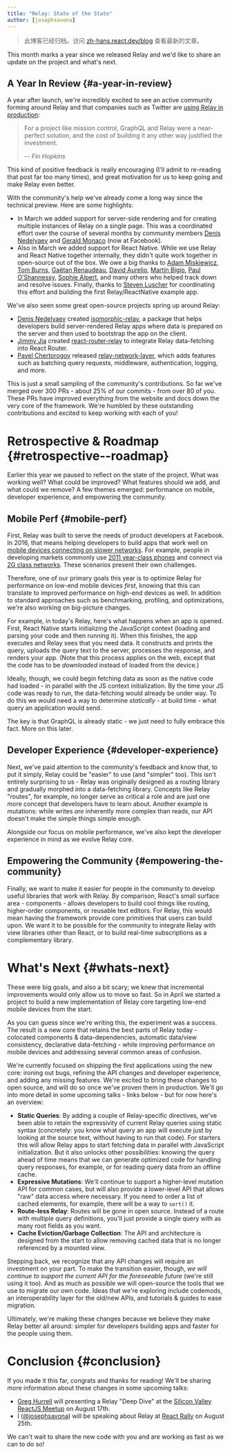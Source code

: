 ```yaml
---
title: "Relay: State of the State"
author: [josephsavona]
---
```


<div class="scary">

> 此博客已经归档。访问 [zh-hans.react.dev/blog](https://zh-hans.react.dev/blog) 查看最新的文章。

</div>

This month marks a year since we released Relay and we'd like to share an update on the project and what's next.

## A Year In Review {#a-year-in-review}

A year after launch, we're incredibly excited to see an active community forming around Relay and that companies such as Twitter are [using Relay in production](https://fabric.io/blog/building-fabric-mission-control-with-graphql-and-relay):

> For a project like mission control, GraphQL and Relay were a near-perfect solution, and the cost of building it any other way justified the investment.
>
> -- <cite>Fin Hopkins</cite>

This kind of positive feedback is really encouraging (I'll admit to re-reading that post far too many times), and great motivation for us to keep going and make Relay even better.

With the community's help we've already come a long way since the technical preview. Here are some highlights:

- In March we added support for server-side rendering and for creating multiple instances of Relay on a single page. This was a coordinated effort over the course of several months by community members [Denis Nedelyaev](https://github.com/denvned) and [Gerald Monaco](https://github.com/devknoll) (now at Facebook).
- Also in March we added support for React Native. While we use Relay and React Native together internally, they didn't quite work together in open-source out of the box. We owe a big thanks to [Adam Miskiewicz](https://github.com/skevy), [Tom Burns](https://github.com/boourns), [Gaëtan Renaudeau](https://github.com/gre), [David Aurelio](https://github.com/davidaurelio), [Martín Bigio](https://github.com/martinbigio), [Paul O’Shannessy](https://github.com/zpao), [Sophie Alpert](https://github.com/sophiebits), and many others who helped track down and resolve issues. Finally, thanks to [Steven Luscher](https://github.com/steveluscher) for coordinating this effort and building the first Relay/ReactNative example app.

We've also seen some great open-source projects spring up around Relay:

- [Denis Nedelyaev](https://github.com/denvned) created [isomorphic-relay](https://github.com/denvned/isomorphic-relay/), a package that helps developers build server-rendered Relay apps where data is prepared on the server and then used to bootstrap the app on the client.
- [Jimmy Jia](https://github.com/taion) created [react-router-relay](https://github.com/relay-tools/react-router-relay) to integrate Relay data-fetching into React Router.
- [Pavel Chertorogov](https://github.com/nodkz) released [relay-network-layer](https://github.com/nodkz/react-relay-network-layer), which adds features such as batching query requests, middleware, authentication, logging, and more.

This is just a small sampling of the community's contributions. So far we've merged over 300 PRs - about 25% of our commits - from over 80 of you. These PRs have improved everything from the website and docs down the very core of the framework. We're humbled by these outstanding contributions and excited to keep working with each of you!

# Retrospective & Roadmap {#retrospective--roadmap}

Earlier this year we paused to reflect on the state of the project. What was working well? What could be improved? What features should we add, and what could we remove? A few themes emerged: performance on mobile, developer experience, and empowering the community.

## Mobile Perf {#mobile-perf}

First, Relay was built to serve the needs of product developers at Facebook. In 2016, that means helping developers to build apps that work well on [mobile devices connecting on slower networks](https://newsroom.fb.com/news/2015/10/news-feed-fyi-building-for-all-connectivity/). For example, people in developing markets commonly use [2011 year-class phones](https://code.facebook.com/posts/307478339448736/year-class-a-classification-system-for-android/) and connect via [2G class networks](https://code.facebook.com/posts/952628711437136/classes-performance-and-network-segmentation-on-android/). These scenarios present their own challenges.

Therefore, one of our primary goals this year is to optimize Relay for performance on low-end mobile devices *first*, knowing that this can translate to improved performance on high-end devices as well. In addition to standard approaches such as benchmarking, profiling, and optimizations, we're also working on big-picture changes.

For example, in today's Relay, here's what happens when an app is opened. First, React Native starts initializing the JavaScript context (loading and parsing your code and then running it). When this finishes, the app executes and Relay sees that you need data. It constructs and prints the query, uploads the query text to the server, processes the response, and renders your app. (Note that this process applies on the web, except that the code has to be *downloaded* instead of loaded from the device.)

Ideally, though, we could begin fetching data as soon as the native code had loaded - in parallel with the JS context initialization. By the time your JS code was ready to run, the data-fetching would already be under way. To do this we would need a way to determine *statically* - at build time - what query an application would send.

The key is that GraphQL is already static - we just need to fully embrace this fact. More on this later.

## Developer Experience {#developer-experience}

Next, we've paid attention to the community's feedback and know that, to put it simply, Relay could be "easier" to use (and "simpler" too). This isn't entirely surprising to us - Relay was originally designed as a routing library and gradually morphed into a data-fetching library. Concepts like Relay "routes", for example, no longer serve as critical a role and are just one more concept that developers have to learn about. Another example is mutations: while writes *are* inherently more complex than reads, our API doesn't make the simple things simple enough.

Alongside our focus on mobile performance, we've also kept the developer experience in mind as we evolve Relay core.

## Empowering the Community {#empowering-the-community}

Finally, we want to make it easier for people in the community to develop useful libraries that work with Relay. By comparison, React's small surface area - components - allows developers to build cool things like routing, higher-order components, or reusable text editors. For Relay, this would mean having the framework provide core primitives that users can build upon. We want it to be possible for the community to integrate Relay with view libraries other than React, or to build real-time subscriptions as a complementary library.

# What's Next {#whats-next}

These were big goals, and also a bit scary; we knew that incremental improvements would only allow us to move so fast. So in April we started a project to build a new implementation of Relay core targeting low-end mobile devices from the start.

As you can guess since we're writing this, the experiment was a success. The result is a new core that retains the best parts of Relay today - colocated components & data-dependencies, automatic data/view consistency, declarative data-fetching - while improving performance on mobile devices and addressing several common areas of confusion.

We're currently focused on shipping the first applications using the new core: ironing out bugs, refining the API changes and developer experience, and adding any missing features. We're excited to bring these changes to open source, and will do so once we've proven them in production. We'll go into more detail in some upcoming talks - links below - but for now here's an overview:

- **Static Queries**: By adding a couple of Relay-specific directives, we've been able to retain the expressivity of current Relay queries using static syntax (concretely: you know what query an app will execute just by looking at the source text, without having to run that code). For starters this will allow Relay apps to start fetching data in parallel with JavaScript initialization. But it also unlocks other possibilities: knowing the query ahead of time means that we can generate optimized code for handling query responses, for example, or for reading query data from an offline cache.
- **Expressive Mutations**: We'll continue to support a higher-level mutation API for common cases, but will also provide a lower-level API that allows "raw" data access where necessary. If you need to order a list of cached elements, for example, there will be a way to `sort()` it.
- **Route-less Relay**: Routes will be gone in open source. Instead of a route with multiple query definitions, you'll just provide a single query with as many root fields as you want.
- **Cache Eviction/Garbage Collection**: The API and architecture is designed from the start to allow removing cached data that is no longer referenced by a mounted view.

Stepping back, we recognize that any API changes will require an investment on your part. To make the transition easier, though, *we will continue to support the current API for the foreseeable future* (we're still using it too). And as much as possible we will open-source the tools that we use to migrate our own code. Ideas that we're exploring include codemods, an interoperability layer for the old/new APIs, and tutorials & guides to ease migration.

Ultimately, we're making these changes because we believe they make Relay better all around: simpler for developers building apps and faster for the people using them.

# Conclusion {#conclusion}

If you made it this far, congrats and thanks for reading! We'll be sharing more information about these changes in some upcoming talks:

- [Greg Hurrell](https://github.com/wincent) will presenting a Relay "Deep Dive" at the [Silicon Valley ReactJS Meetup](http://www.meetup.com/Silicon-Valley-ReactJS-Meetup/events/232236845/) on August 17th.
- I ([@josephsavona](https://github.com/josephsavona)) will be speaking about Relay at [React Rally](http://www.reactrally.com) on August 25th.

We can't wait to share the new code with you and are working as fast as we can to do so!
